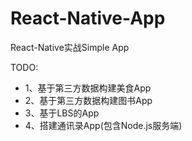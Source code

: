 # React-Native-App

React-Native实战Simple App      

TODO:       

+ 1、基于第三方数据构建美食App
+ 2、基于第三方数据构建图书App
+ 3、基于LBS的App
+ 4、搭建通讯录App(包含Node.js服务端)

